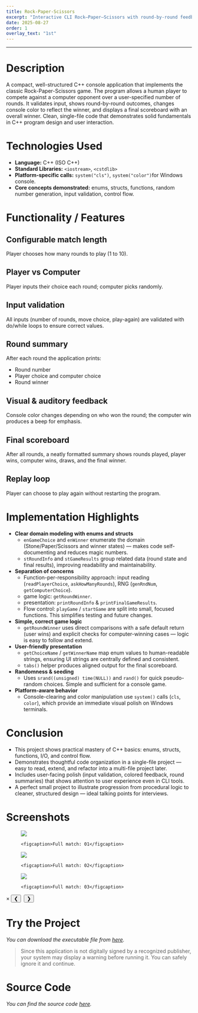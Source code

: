 ```yaml
---
title: Rock-Paper-Scissors
excerpt: "Interactive CLI Rock–Paper–Scissors with round-by-round feedback, colored results, and final scoreboard."
date: 2025-08-27
order: 1
overlay_text: "1st"
---
```

---
# Description
A compact, well-structured C++ console application that implements the classic Rock-Paper-Scissors game. The program allows a human player to compete against a computer opponent over a user-specified number of rounds. It validates input, shows round-by-round outcomes, changes console color to reflect the winner, and displays a final scoreboard with an overall winner. Clean, single-file code that demonstrates solid fundamentals in C++ program design and user interaction.

# Technologies Used
- **Language:** C++ (ISO C++)
- **Standard Libraries:** `<iostream>`, `<cstdlib>`
- **Platform-specific calls:** `system("cls")`, `system("color")`for Windows console.
- **Core concepts demonstrated:** enums, structs, functions, random number generation, input validation, control flow.

# Functionality / Features
## Configurable match length
Player chooses how many rounds to play (1 to 10).

## Player vs Computer
Player inputs their choice each round; computer picks randomly.

## Input validation
All inputs (number of rounds, move choice, play-again) are validated with do/while loops to ensure correct values.

## Round summary
After each round the application prints:
  - Round number
  - Player choice and computer choice
  - Round winner

## Visual & auditory feedback
Console color changes depending on who won the round; the computer win produces a beep for emphasis.

## Final scoreboard
After all rounds, a neatly formatted summary shows rounds played, player wins, computer wins, draws, and the final winner.

## Replay loop
Player can choose to play again without restarting the program.

# Implementation Highlights
- **Clear domain modeling with enums and structs**
  - `enGameChoice` and `enWinner` enumerate the domain (Stone/Paper/Scissors and winner states) — makes code self-documenting and reduces magic numbers.
  - `stRoundInfo` and `stGameResults` group related data (round state and final results), improving readability and maintainability.
- **Separation of concerns**
  - Function-per-responsibility approach: input reading (`readPlayerChoice`, `askHowManyRounds`), RNG (`genRndNum`, `getComputerChoice`).
  - game logic: `getRoundWinner`.
  - presentation: `printRoundInfo` & `printFinalGameResults`.
  - Flow control: `playGame` / `startGame` are split into small, focused functions. This simplifies testing and future changes.
- **Simple, correct game logic**
  - `getRoundWinner` uses direct comparisons with a safe default return (user wins) and explicit checks for computer-winning cases — logic is easy to follow and extend.
- **User-friendly presentation**
  - `getChoiceName` / `getWinnerName` map enum values to human-readable strings, ensuring UI strings are centrally defined and consistent.
  - `tabs()` helper produces aligned output for the final scoreboard.
- **Randomness & seeding**
  - Uses `srand((unsigned) time(NULL))` and `rand()` for quick pseudo-random choices. Simple and sufficient for a console game.
- **Platform-aware behavior**
  - Console-clearing and color manipulation use `system()` calls (`cls`, `color`), which provide an immediate visual polish on Windows terminals.

# Conclusion
  - This project shows practical mastery of C++ basics: enums, structs, functions, I/O, and control flow.
  - Demonstrates thoughtful code organization in a single-file project — easy to read, extend, and refactor into a multi-file project later.
  - Includes user-facing polish (input validation, colored feedback, round summaries) that shows attention to user experience even in CLI tools.
  - A perfect small project to illustrate progression from procedural logic to cleaner, structured design — ideal talking points for interviews.

# Screenshots
<div class="screenshots-grid">
  <figure>
    <img src="../../assets/images/screenshots/CppConsoleApps/Rock_Paper_Scissors/Screenshot 1.png">
  
    <figcaption>Full match: 01</figcaption>
  </figure>

  <figure>
    <img src="../../assets/images/screenshots/CppConsoleApps/Rock_Paper_Scissors/Screenshot 2.png">
  
    <figcaption>Full match: 02</figcaption>
  </figure>

  <figure>
    <img src="../../assets/images/screenshots/CppConsoleApps/Rock_Paper_Scissors/Screenshot 3.png">
  
    <figcaption>Full match: 03</figcaption>
  </figure>
</div>

<div class="lightbox" id="lightbox">
  <span class="close">&times;</span>
  <button class="prev">&#10094;</button>
  <img class="lightbox-image" src="" alt="">
  <button class="next">&#10095;</button>
  <div class="lightbox-caption"></div>
</div>

<script src="../../assets/js/screenshot-image-overlay.js"></script>

# Try the Project
*You can download the executable file from [here](https://drive.google.com/uc?export=download&id=1fTVsD11kyHM62WoG_XiHnUJSMtVWJtjU).*

> Since this application is not digitally signed by a recognized publisher, your system may display a warning before running it. You can safely ignore it and continue.

# Source Code
*You can find the source code [here](https://gist.github.com/AbdulrahmanMohammadSalem/56487e85bcbec1dddb1c5470fcf14cba).*